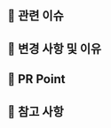 ## 📌 관련 이슈
<!-- 관련있는 이슈 번호(#000)을 적어주세요.
  해당 pull request merge와 함께 이슈를 닫으려면 
  closed: #Issue_number를 적어주세요 -->
  

## 📌 변경 사항 및 이유
<!-- 변경한 내용과 그 이유를 적어주세요. -->


## 📌 PR Point
<!-- 리뷰어 분들이 집중적으로 보셨으면 하는 내용을 적어주세요 -->


## 📌 참고 사항
<!-- 참고할 사항이 있다면 적어주세요. -->

